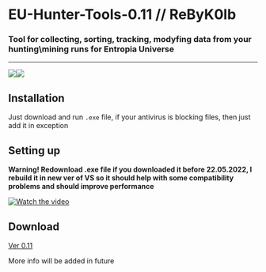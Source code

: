 # EU-Hunter-Tools-0.11 // ReByK0lb
### Tool for collecting, sorting, tracking, modyfing data from your hunting\mining runs for Entropia Universe
____
![](https://img.shields.io/badge/version-v0.11.0-blue)![](https://img.shields.io/badge/.NET-4.8%2B-green)
## Installation
Just download and run `.exe` file, if your antivirus is blocking files, then just add it in 
exception
## Setting up
__Warning! Redownload .exe file if you downloaded it before 22.05.2022, I rebuild it in new ver of VS so it should help with some compatibility
problems and should improve performance__

[![Watch the video](https://i9.ytimg.com/vi/1PeHOQT-Rs0/mqdefault.jpg?v=6288a3a4&sqp=CMj4ppQG&rs=AOn4CLDvQZZ7HzFtQFxa_Vw7U9NiaDvdkw)](https://www.youtube.com/watch?v=1PeHOQT-Rs0, "Click to watch YouTube video")

## Download
[Ver 0.11](https://github.com/EUHunterTools/EU-Hunter-Tools-0.11/archive/refs/heads/main.zip)

More info will be added in future

